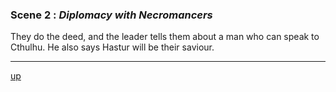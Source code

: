 
### Scene 2 : *Diplomacy with Necromancers* ###

They do the deed, and the leader tells them about a man who can speak to Cthulhu.
He also says Hastur will be their saviour.

---
[up][]

[up]: <https://github.com/evan-erdos/trail-of-cthulhu/blob/master/outline/act-0/seq-2/sequence.md>



